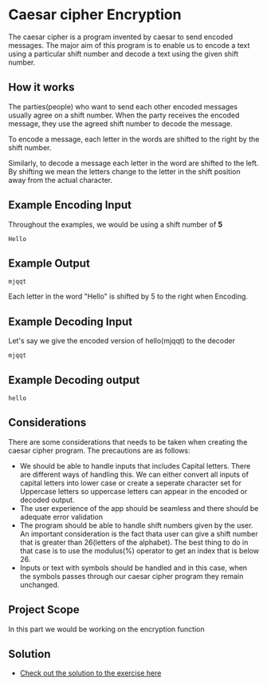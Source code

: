 # Caesar cipher Encryption

The caesar cipher is a program invented by caesar to send encoded messages. The major aim of this program is to enable us to encode a text using a particular shift number and decode a text using the given shift number.

## How it works

The parties(people) who want to send each other encoded messages usually agree on a shift number. When the party receives the encoded message, they use the agreed shift number to decode the message.

To encode a message, each letter in the words are shifted to the right by the shift number.

Similarly, to decode a message each letter in the word are shifted to the left. By shifting we mean the letters change to the letter in the shift position away from the actual character.

## Example Encoding Input

Throughout the examples, we would be using a shift number of **5**

```
Hello
```

## Example Output

```
mjqqt
```

Each letter in the word "Hello" is shifted by 5 to the right when Encoding.

## Example Decoding Input

Let's say we give the encoded version of hello(mjqqt) to the decoder

```
mjqqt
```

## Example Decoding output

```
hello
```

## Considerations

There are some considerations that needs to be taken when creating the caesar cipher program. The precautions are as follows:

- We should be able to handle inputs that includes Capital letters. There are different ways of handling this. We can either convert all inputs of capital letters into lower case or create a seperate character set for Uppercase letters so uppercase letters can appear in the encoded or decoded output.
- The user experience of the app should be seamless and there should be adequate error validation
- The program should be able to handle shift numbers given by the user. An important consideration is the fact thata user can give a shift number that is greater than 26(letters of the alphabet). The best thing to do in that case is to use the modulus(%) operator to get an index that is below 26.
- Inputs or text with symbols should be handled and in this case, when the symbols passes through our caesar cipher program they remain unchanged.

## Project Scope

In this part we would be working on the encryption function

## Solution

- [Check out the solution to the exercise here](./02_caesar-cipher-encryption.py)
